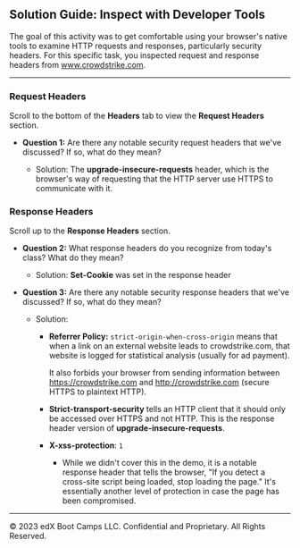 ## Solution Guide: Inspect with Developer Tools

The goal of this activity was to get comfortable using your browser's native tools to examine HTTP requests and responses, particularly security headers. For this specific task, you inspected request and response headers from www.crowdstrike.com.

---

### Request Headers

 Scroll to the bottom of the **Headers** tab to view the **Request Headers** section.

- **Question 1:** Are there any notable security request headers that we've discussed? If so, what do they mean?

    - Solution: The **upgrade-insecure-requests** header, which is the browser's way of requesting that the HTTP server use HTTPS to communicate with it.


### Response Headers

Scroll up to the **Response Headers** section.

- **Question 2:** What response headers do you recognize from today's class? What do they mean?

    - Solution: **Set-Cookie** was set in the response header

- **Question 3:** Are there any notable security response headers that we've discussed? If so, what do they mean?

    - Solution:

        - **Referrer Policy:** `strict-origin-when-cross-origin` means that when a link on an external website leads to crowdstrike.com, that website is logged for statistical analysis (usually for ad payment). 
        
            It also forbids your browser from sending information between https://crowdstrike.com and http://crowdstrike.com (secure HTTPS to plaintext HTTP).

        - **Strict-transport-security** tells an HTTP client that it should only be accessed over HTTPS and not HTTP. This is the response header version of **upgrade-insecure-requests**.

        - **X-xss-protection**: `1`

            - While we didn't cover this in the demo, it is a notable response header that tells the browser, "If you detect a cross-site script being loaded, stop loading the page." It's essentially another level of protection in case the page has been compromised.

---
&copy; 2023 edX Boot Camps LLC. Confidential and Proprietary. All Rights Reserved.
